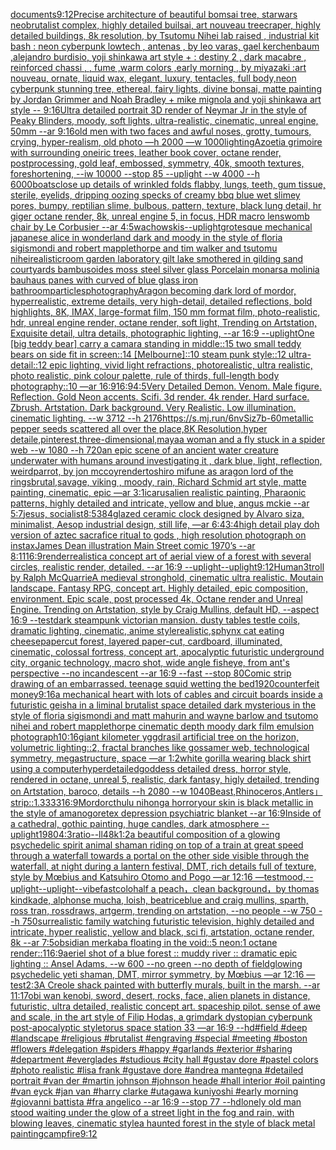 [documents](https://www.ebank.nz/aiartgenerator?category=documents)[9:12](https://www.ebank.nz/aiartgenerator?category=9%3A12)[Precise architecture of beautiful bomsai tree,  starwars neobrutalist complex, highly detailed builsai, art nouveau treecraper, highly detailed buildings, 8k resolution, by Tsutomu Nihei lab raised , industrial kit bash : neon cyberpunk lowtech , antenas , by leo varas, gael kerchenbaum ,alejandro burdisio, yoji shinkawa art style + : destiny 2 , dark macabre , reinforced chassi , , fume ,warm colors ,early morning , by miyazaki :art nouveau, ornate, liquid wax, elegant, luxury, tentacles, full body,neon cyberpunk stunning tree, ethereal, fairy lights, divine bonsai, matte painting by Jordan Grimmer and Noah Bradley + mike mignola and yoji shinkawa art style -- 9:16](https://www.ebank.nz/aiartgenerator?category=Precise%2520architecture%2520of%2520beautiful%2520bomsai%2520tree%2C%2520%2520starwars%2520neobrutalist%2520complex%2C%2520highly%2520detailed%2520builsai%2C%2520art%2520nouveau%2520treecraper%2C%2520highly%2520detailed%2520buildings%2C%25208k%2520resolution%2C%2520by%2520Tsutomu%2520Nihei%2520lab%2520raised%2520%2C%2520industrial%2520kit%2520bash%2520%3A%2520neon%2520cyberpunk%2520lowtech%2520%2C%2520antenas%2520%2C%2520by%2520leo%2520varas%2C%2520gael%2520kerchenbaum%2520%2Calejandro%2520burdisio%2C%2520yoji%2520shinkawa%2520art%2520style%2520%2B%2520%3A%2520destiny%25202%2520%2C%2520dark%2520macabre%2520%2C%2520reinforced%2520chassi%2520%2C%2520%2C%2520fume%2520%2Cwarm%2520colors%2520%2Cearly%2520morning%2520%2C%2520by%2520miyazaki%2520%3Aart%2520nouveau%2C%2520ornate%2C%2520liquid%2520wax%2C%2520elegant%2C%2520luxury%2C%2520tentacles%2C%2520full%2520body%2Cneon%2520cyberpunk%2520stunning%2520tree%2C%2520ethereal%2C%2520fairy%2520lights%2C%2520divine%2520bonsai%2C%2520matte%2520painting%2520by%2520Jordan%2520Grimmer%2520and%2520Noah%2520Bradley%2520%2B%2520mike%2520mignola%2520and%2520yoji%2520shinkawa%2520art%2520style%2520--%25209%3A16)[Ultra detailed portrait 3D render of Neymar Jr in the style of Peaky Blinders, moody, soft lights, ultra-realistic, cinematic, unreal engine, 50mm --ar 9:16](https://www.ebank.nz/aiartgenerator?category=Ultra%2520detailed%2520portrait%25203D%2520render%2520of%2520Neymar%2520Jr%2520in%2520the%2520style%2520of%2520Peaky%2520Blinders%2C%2520moody%2C%2520soft%2520lights%2C%2520ultra-realistic%2C%2520cinematic%2C%2520unreal%2520engine%2C%252050mm%2520--ar%25209%3A16)[old men with two faces and awful noses, grotty, tumours, crying, hyper-realism, old photo —h 2000 —w 1000](https://www.ebank.nz/aiartgenerator?category=old%2520men%2520with%2520two%2520faces%2520and%2520awful%2520noses%2C%2520grotty%2C%2520tumours%2C%2520crying%2C%2520hyper-realism%2C%2520old%2520photo%2520%E2%80%94h%25202000%2520%E2%80%94w%25201000)[lighting](https://www.ebank.nz/aiartgenerator?category=lighting)[Azoetia grimoire with surrounding oneiric trees, leather book cover, octane render, postprocessing, gold leaf, embossed, symmetry, 40k, smooth textures, foreshortening, --iw 10000 --stop 85 --uplight --w 4000 --h 6000](https://www.ebank.nz/aiartgenerator?category=Azoetia%2520grimoire%2520with%2520surrounding%2520oneiric%2520trees%2C%2520leather%2520book%2520cover%2C%2520octane%2520render%2C%2520postprocessing%2C%2520gold%2520leaf%2C%2520embossed%2C%2520symmetry%2C%252040k%2C%2520smooth%2520textures%2C%2520foreshortening%2C%2520--iw%252010000%2520--stop%252085%2520--uplight%2520--w%25204000%2520--h%25206000)[boats](https://www.ebank.nz/aiartgenerator?category=boats)[close up details of wrinkled folds flabby, lungs, teeth, gum tissue, sterile, eyelids, dripping oozing specks of creamy bbq blue wet slimey pores, bumpy, reptilian slime, bulbous, pattern, texture, black lung detail, hr giger octane render, 8k, unreal engine 5, in focus, HDR macro lens](https://www.ebank.nz/aiartgenerator?category=close%2520up%2520details%2520of%2520wrinkled%2520folds%2520flabby%2C%2520lungs%2C%2520teeth%2C%2520gum%2520tissue%2C%2520sterile%2C%2520eyelids%2C%2520dripping%2520oozing%2520specks%2520of%2520creamy%2520bbq%2520blue%2520wet%2520slimey%2520pores%2C%2520bumpy%2C%2520reptilian%2520slime%2C%2520bulbous%2C%2520pattern%2C%2520texture%2C%2520black%2520lung%2520detail%2C%2520hr%2520giger%2520octane%2520render%2C%25208k%2C%2520unreal%2520engine%25205%2C%2520in%2520focus%2C%2520HDR%2520macro%2520lens)[womb chair by Le Corbusier --ar 4:5](https://www.ebank.nz/aiartgenerator?category=womb%2520chair%2520by%2520Le%2520Corbusier%2520--ar%25204%3A5)[wachowskis](https://www.ebank.nz/aiartgenerator?category=wachowskis)[--uplight](https://www.ebank.nz/aiartgenerator?category=--uplight)[grotesque mechanical japanese alice in wonderland dark and moody in the style of floria sigismondi and robert mapplethorpe and tim walker and tsutomu nihei](https://www.ebank.nz/aiartgenerator?category=grotesque%2520mechanical%2520japanese%2520alice%2520in%2520wonderland%2520dark%2520and%2520moody%2520in%2520the%2520style%2520of%2520floria%2520sigismondi%2520and%2520robert%2520mapplethorpe%2520and%2520tim%2520walker%2520and%2520tsutomu%2520nihei)[realistic](https://www.ebank.nz/aiartgenerator?category=realistic)[room garden laboratory  gilt lake  smothered in gilding sand courtyards bambusoides moss steel silver glass  Porcelain monarsa molinia bauhaus panes with curved of blue glass iron bathroom](https://www.ebank.nz/aiartgenerator?category=room%2520garden%2520laboratory%2520%2520gilt%2520lake%2520%2520smothered%2520in%2520gilding%2520sand%2520courtyards%2520bambusoides%2520moss%2520steel%2520silver%2520glass%2520%2520Porcelain%2520monarsa%2520molinia%2520bauhaus%2520panes%2520with%2520curved%2520of%2520blue%2520glass%2520iron%2520bathroom)[particles](https://www.ebank.nz/aiartgenerator?category=particles)[photography](https://www.ebank.nz/aiartgenerator?category=photography)[Aragon becoming dark lord of mordor,  hyperrealistic, extreme details, very high-detail, detailed reflections, bold highlights, 8K, IMAX, large-format film, 150 mm format film, photo-realistic, hdr, unreal engine render, octane render, soft light, Trending on Artstation, Exquisite detail, ultra details, photographic lighting, --ar 16:9 --uplight](https://www.ebank.nz/aiartgenerator?category=Aragon%2520becoming%2520dark%2520lord%2520of%2520mordor%2C%2520%2520hyperrealistic%2C%2520extreme%2520details%2C%2520very%2520high-detail%2C%2520detailed%2520reflections%2C%2520bold%2520highlights%2C%25208K%2C%2520IMAX%2C%2520large-format%2520film%2C%2520150%2520mm%2520format%2520film%2C%2520photo-realistic%2C%2520hdr%2C%2520unreal%2520engine%2520render%2C%2520octane%2520render%2C%2520soft%2520light%2C%2520Trending%2520on%2520Artstation%2C%2520Exquisite%2520detail%2C%2520ultra%2520details%2C%2520photographic%2520lighting%2C%2520--ar%252016%3A9%2520--uplight)[One [big teddy bear] carry a camara standing in middle::15 two small teddy bears on side fit in screen::14 [Melbourne]::10 steam punk style::12 ultra-detail::12 epic lighting, vivid light refractions, photorealistic, ultra realistic, photo realistic, pink colour palette, rule of thirds, full-length body photography::10 —ar 16:9](https://www.ebank.nz/aiartgenerator?category=One%2520%5Bbig%2520teddy%2520bear%5D%2520carry%2520a%2520camara%2520standing%2520in%2520middle%3A%3A15%2520two%2520small%2520teddy%2520bears%2520on%2520side%2520fit%2520in%2520screen%3A%3A14%2520%5BMelbourne%5D%3A%3A10%2520steam%2520punk%2520style%3A%3A12%2520ultra-detail%3A%3A12%2520epic%2520lighting%2C%2520vivid%2520light%2520refractions%2C%2520photorealistic%2C%2520ultra%2520realistic%2C%2520photo%2520realistic%2C%2520pink%2520colour%2520palette%2C%2520rule%2520of%2520thirds%2C%2520full-length%2520body%2520photography%3A%3A10%2520%E2%80%94ar%252016%3A9)[16:9](https://www.ebank.nz/aiartgenerator?category=16%3A9)[4:5](https://www.ebank.nz/aiartgenerator?category=4%3A5)[Very Detailed Demon. Venom. Male figure. Reflection. Gold Neon accents. Scifi. 3d render. 4k render. Hard surface. Zbrush. Artstation. Dark background. Very Realistic. Low illumination. cinematic lighting. --w 3712 --h 2176](https://www.ebank.nz/aiartgenerator?category=Very%2520Detailed%2520Demon.%2520Venom.%2520Male%2520figure.%2520Reflection.%2520Gold%2520Neon%2520accents.%2520Scifi.%25203d%2520render.%25204k%2520render.%2520Hard%2520surface.%2520Zbrush.%2520Artstation.%2520Dark%2520background.%2520Very%2520Realistic.%2520Low%2520illumination.%2520cinematic%2520lighting.%2520--w%25203712%2520--h%25202176)[<https://s.mj.run/6nvSiz7b-60>](https://www.ebank.nz/aiartgenerator?category=%3Chttps%3A//s.mj.run/6nvSiz7b-60%3E)[metallic  pepper seeds scattered all over the place,8K Resolution,hyper detaile,pinterest,three-dimensional,maya](https://www.ebank.nz/aiartgenerator?category=metallic%2520%2520pepper%2520seeds%2520scattered%2520all%2520over%2520the%2520place%2C8K%2520Resolution%2Chyper%2520detaile%2Cpinterest%2Cthree-dimensional%2Cmaya)[a woman and a fly stuck in a spider web --w 1080 --h 720](https://www.ebank.nz/aiartgenerator?category=a%2520woman%2520and%2520a%2520fly%2520stuck%2520in%2520a%2520spider%2520web%2520--w%25201080%2520--h%2520720)[an epic scene of an ancient water creature underwater with humans around investigating it , dark blue, light, reflection, weird](https://www.ebank.nz/aiartgenerator?category=an%2520epic%2520scene%2520of%2520an%2520ancient%2520water%2520creature%2520underwater%2520with%2520humans%2520around%2520investigating%2520it%2520%2C%2520dark%2520blue%2C%2520light%2C%2520reflection%2C%2520weird)[parrot, by jon mccoy](https://www.ebank.nz/aiartgenerator?category=parrot%2C%2520by%2520jon%2520mccoy)[render](https://www.ebank.nz/aiartgenerator?category=render)[toshiro mifune as aragon lord of the rings](https://www.ebank.nz/aiartgenerator?category=toshiro%2520mifune%2520as%2520aragon%2520lord%2520of%2520the%2520rings)[](https://www.ebank.nz/aiartgenerator?category=)[brutal,savage, viking , moody, rain, Richard Schmid  art style, matte painting, cinematic, epic —ar 3:1](https://www.ebank.nz/aiartgenerator?category=brutal%2Csavage%2C%2520viking%2520%2C%2520moody%2C%2520rain%2C%2520Richard%2520Schmid%2520%2520art%2520style%2C%2520matte%2520painting%2C%2520cinematic%2C%2520epic%2520%E2%80%94ar%25203%3A1)[icarus](https://www.ebank.nz/aiartgenerator?category=icarus)[alien realistic painting, Pharaonic patterns, highly detailed and intricate, yellow and blue, angus mckie --ar 5:7](https://www.ebank.nz/aiartgenerator?category=alien%2520realistic%2520painting%2C%2520Pharaonic%2520patterns%2C%2520highly%2520detailed%2520and%2520intricate%2C%2520yellow%2520and%2520blue%2C%2520angus%2520mckie%2520--ar%25205%3A7)[jesus, socialist](https://www.ebank.nz/aiartgenerator?category=jesus%2C%2520socialist)[8:5](https://www.ebank.nz/aiartgenerator?category=8%3A5)[384](https://www.ebank.nz/aiartgenerator?category=384)[glazed ceramic clock designed by Alvaro siza, minimalist, Aesop industrial design, still life, —ar 6:4](https://www.ebank.nz/aiartgenerator?category=glazed%2520ceramic%2520clock%2520designed%2520by%2520Alvaro%2520siza%2C%2520minimalist%2C%2520Aesop%2520industrial%2520design%2C%2520still%2520life%2C%2520%E2%80%94ar%25206%3A4)[3:4](https://www.ebank.nz/aiartgenerator?category=3%3A4)[high detail play doh version of aztec sacrafice ritual to gods , high resolution photograph on instax](https://www.ebank.nz/aiartgenerator?category=high%2520detail%2520play%2520doh%2520version%2520of%2520aztec%2520sacrafice%2520ritual%2520to%2520gods%2520%2C%2520high%2520resolution%2520photograph%2520on%2520instax)[James Dean illustration Main Street comic 1970’s --ar 8:11](https://www.ebank.nz/aiartgenerator?category=James%2520Dean%2520illustration%2520Main%2520Street%2520comic%25201970%E2%80%99s%2520--ar%25208%3A11)[16:9](https://www.ebank.nz/aiartgenerator?category=16%3A9)[render](https://www.ebank.nz/aiartgenerator?category=render)[realistic](https://www.ebank.nz/aiartgenerator?category=realistic)[a concept art of aerial view of a forest with several circles, realistic render, detailed. --ar 16:9 --uplight](https://www.ebank.nz/aiartgenerator?category=a%2520concept%2520art%2520of%2520aerial%2520view%2520of%2520a%2520forest%2520with%2520several%2520circles%2C%2520realistic%2520render%2C%2520detailed.%2520--ar%252016%3A9%2520--uplight)[--uplight](https://www.ebank.nz/aiartgenerator?category=--uplight)[9:12](https://www.ebank.nz/aiartgenerator?category=9%3A12)[Human](https://www.ebank.nz/aiartgenerator?category=Human)[3](https://www.ebank.nz/aiartgenerator?category=3)[troll by Ralph McQuarrie](https://www.ebank.nz/aiartgenerator?category=troll%2520by%2520Ralph%2520McQuarrie)[A medieval stronghold, cinematic ultra realistic. Moutain landscape. Fantasy RPG, concept art. Highly detailed, epic composition, environment. Epic scale, post processed 4k, Octane render and Unreal Engine. Trending on Artstation, style by Craig Mullins, default HD, --aspect 16:9 --test](https://www.ebank.nz/aiartgenerator?category=A%2520medieval%2520stronghold%2C%2520cinematic%2520ultra%2520realistic.%2520Moutain%2520landscape.%2520Fantasy%2520RPG%2C%2520concept%2520art.%2520Highly%2520detailed%2C%2520epic%2520composition%2C%2520environment.%2520Epic%2520scale%2C%2520post%2520processed%25204k%2C%2520Octane%2520render%2520and%2520Unreal%2520Engine.%2520Trending%2520on%2520Artstation%2C%2520style%2520by%2520Craig%2520Mullins%2C%2520default%2520HD%2C%2520--aspect%252016%3A9%2520--test)[dark steampunk victorian mansion. dusty tables testle coils, dramatic lighting, cinematic, anime style](https://www.ebank.nz/aiartgenerator?category=dark%2520steampunk%2520victorian%2520mansion.%2520dusty%2520tables%2520testle%2520coils%2C%2520dramatic%2520lighting%2C%2520cinematic%2C%2520anime%2520style)[realistic,](https://www.ebank.nz/aiartgenerator?category=realistic%2C)[sphynx cat eating cheese](https://www.ebank.nz/aiartgenerator?category=sphynx%2520cat%2520eating%2520cheese)[papercut forest, layered paper-cut, cardboard, illuminated, cinematic, colossal fortress, concept art, apocalyptic futuristic underground city, organic technology, macro shot, wide angle fisheye, from ant's perspective --no incandescent --ar 16:9 --fast --stop 80](https://www.ebank.nz/aiartgenerator?category=papercut%2520forest%2C%2520layered%2520paper-cut%2C%2520cardboard%2C%2520illuminated%2C%2520cinematic%2C%2520colossal%2520fortress%2C%2520concept%2520art%2C%2520apocalyptic%2520futuristic%2520underground%2520city%2C%2520organic%2520technology%2C%2520macro%2520shot%2C%2520wide%2520angle%2520fisheye%2C%2520from%2520ant%27s%2520perspective%2520--no%2520incandescent%2520--ar%252016%3A9%2520--fast%2520--stop%252080)[Comic strip drawing of an embarrassed.  teenage squid wetting the bed](https://www.ebank.nz/aiartgenerator?category=Comic%2520strip%2520drawing%2520of%2520an%2520embarrassed.%2520%2520teenage%2520squid%2520wetting%2520the%2520bed)[1920](https://www.ebank.nz/aiartgenerator?category=1920)[counterfeit money](https://www.ebank.nz/aiartgenerator?category=counterfeit%2520money)[9:16](https://www.ebank.nz/aiartgenerator?category=9%3A16)[a mechanical heart with lots of cables and circuit boards inside a futuristic geisha in a liminal brutalist space detailed dark mysterious in the style of floria sigismondi and matt mahurin and wayne barlow and tsutomo nihei and robert mapplethorpe cinematic depth moody dark film emulsion photograph](https://www.ebank.nz/aiartgenerator?category=a%2520mechanical%2520heart%2520with%2520lots%2520of%2520cables%2520and%2520circuit%2520boards%2520inside%2520a%2520futuristic%2520geisha%2520in%2520a%2520liminal%2520brutalist%2520space%2520detailed%2520dark%2520mysterious%2520in%2520the%2520style%2520of%2520floria%2520sigismondi%2520and%2520matt%2520mahurin%2520and%2520wayne%2520barlow%2520and%2520tsutomo%2520nihei%2520and%2520robert%2520mapplethorpe%2520cinematic%2520depth%2520moody%2520dark%2520film%2520emulsion%2520photograph)[10:16](https://www.ebank.nz/aiartgenerator?category=10%3A16)[giant kilometer yggdrasil artificial tree on the horizon, volumetric lighting::2, fractal branches like gossamer web, technological symmetry, megastructure, space —ar 1:2](https://www.ebank.nz/aiartgenerator?category=giant%2520kilometer%2520yggdrasil%2520artificial%2520tree%2520on%2520the%2520horizon%2C%2520volumetric%2520lighting%3A%3A2%2C%2520fractal%2520branches%2520like%2520gossamer%2520web%2C%2520technological%2520symmetry%2C%2520megastructure%2C%2520space%2520%E2%80%94ar%25201%3A2)[white gorilla wearing black shirt using a computer](https://www.ebank.nz/aiartgenerator?category=white%2520gorilla%2520wearing%2520black%2520shirt%2520using%2520a%2520computer)[hyperdetailed](https://www.ebank.nz/aiartgenerator?category=hyperdetailed)[goddess detailed dress, horror style, rendered in octane, unreal 5, realistic, dark fantasy, higly detailed, trending on Artstation, baroco, details --h 2080 --w 1040](https://www.ebank.nz/aiartgenerator?category=goddess%2520detailed%2520dress%2C%2520horror%2520style%2C%2520rendered%2520in%2520octane%2C%2520unreal%25205%2C%2520realistic%2C%2520dark%2520fantasy%2C%2520higly%2520detailed%2C%2520trending%2520on%2520Artstation%2C%2520baroco%2C%2520details%2520--h%25202080%2520--w%25201040)[Beast,Rhinoceros,Antlers」](https://www.ebank.nz/aiartgenerator?category=Beast%2CRhinoceros%2CAntlers%E3%80%8D)[strip::1.3333](https://www.ebank.nz/aiartgenerator?category=strip%3A%3A1.3333)[16:9](https://www.ebank.nz/aiartgenerator?category=16%3A9)[Mordor](https://www.ebank.nz/aiartgenerator?category=Mordor)[cthulu nihonga horror](https://www.ebank.nz/aiartgenerator?category=cthulu%2520nihonga%2520horror)[your skin is black metallic in the style of amano](https://www.ebank.nz/aiartgenerator?category=your%2520skin%2520is%2520black%2520metallic%2520in%2520the%2520style%2520of%2520amano)[goretex depression psychiatric blanket --ar 16:9](https://www.ebank.nz/aiartgenerator?category=goretex%2520depression%2520psychiatric%2520blanket%2520--ar%252016%3A9)[Inside of a cathedral, gothic painting, huge candles, dark atmosphere --uplight](https://www.ebank.nz/aiartgenerator?category=Inside%2520of%2520a%2520cathedral%2C%2520gothic%2520painting%2C%2520huge%2520candles%2C%2520dark%2520atmosphere%2520--uplight)[1980](https://www.ebank.nz/aiartgenerator?category=1980)[4:3](https://www.ebank.nz/aiartgenerator?category=4%3A3)[ratio](https://www.ebank.nz/aiartgenerator?category=ratio)[--ll](https://www.ebank.nz/aiartgenerator?category=--ll)[4](https://www.ebank.nz/aiartgenerator?category=4)[8k](https://www.ebank.nz/aiartgenerator?category=8k)[1:2](https://www.ebank.nz/aiartgenerator?category=1%3A2)[a beautiful composition of a glowing psychedelic spirit animal shaman riding on top of a train at great speed through a waterfall towards a portal on the other side visible through the waterfall, at night during a lantern festival, DMT,  rich details full of texture, style by Mœbius and Katsuhiro Otomo and Pogo —ar 12:16 —test](https://www.ebank.nz/aiartgenerator?category=a%2520beautiful%2520composition%2520of%2520a%2520glowing%2520psychedelic%2520spirit%2520animal%2520shaman%2520riding%2520on%2520top%2520of%2520a%2520train%2520at%2520great%2520speed%2520through%2520a%2520waterfall%2520towards%2520a%2520portal%2520on%2520the%2520other%2520side%2520visible%2520through%2520the%2520waterfall%2C%2520at%2520night%2520during%2520a%2520lantern%2520festival%2C%2520DMT%2C%2520%2520rich%2520details%2520full%2520of%2520texture%2C%2520style%2520by%2520M%C5%93bius%2520and%2520Katsuhiro%2520Otomo%2520and%2520Pogo%2520%E2%80%94ar%252012%3A16%2520%E2%80%94test)[mood,](https://www.ebank.nz/aiartgenerator?category=mood%2C)[--uplight](https://www.ebank.nz/aiartgenerator?category=--uplight)[--uplight](https://www.ebank.nz/aiartgenerator?category=--uplight)[--vibefast](https://www.ebank.nz/aiartgenerator?category=--vibefast)[colo](https://www.ebank.nz/aiartgenerator?category=colo)[half a peach，clean background，by thomas kindkade, alphonse mucha, loish, beatriceblue and craig mullins, sparth, ross tran, rossdraws, artgerm, trending on artstation, --no people --w 750 --h 750](https://www.ebank.nz/aiartgenerator?category=half%2520a%2520peach%EF%BC%8Cclean%2520background%EF%BC%8Cby%2520thomas%2520kindkade%2C%2520alphonse%2520mucha%2C%2520loish%2C%2520beatriceblue%2520and%2520craig%2520mullins%2C%2520sparth%2C%2520ross%2520tran%2C%2520rossdraws%2C%2520artgerm%2C%2520trending%2520on%2520artstation%2C%2520--no%2520people%2520--w%2520750%2520--h%2520750)[surrealistic family watching futuristic television, highly detailed and intricate, hyper realistic, yellow and black, sci fi, artstation, octane render, 8k --ar 7:5](https://www.ebank.nz/aiartgenerator?category=surrealistic%2520family%2520watching%2520futuristic%2520television%2C%2520highly%2520detailed%2520and%2520intricate%2C%2520hyper%2520realistic%2C%2520yellow%2520and%2520black%2C%2520sci%2520fi%2C%2520artstation%2C%2520octane%2520render%2C%25208k%2520--ar%25207%3A5)[obsidian merkaba floating in the void::5 neon:1 octane render::1](https://www.ebank.nz/aiartgenerator?category=obsidian%2520merkaba%2520floating%2520in%2520the%2520void%3A%3A5%2520neon%3A1%2520octane%2520render%3A%3A1)[16:9](https://www.ebank.nz/aiartgenerator?category=16%3A9)[aeriel shot of a blue forest :: muddy river :: dramatic epic lighting :: Ansel Adams, --w 600 --no green --no depth of field](https://www.ebank.nz/aiartgenerator?category=aeriel%2520shot%2520of%2520a%2520blue%2520forest%2520%3A%3A%2520muddy%2520river%2520%3A%3A%2520dramatic%2520epic%2520lighting%2520%3A%3A%2520Ansel%2520Adams%2C%2520--w%2520600%2520--no%2520green%2520--no%2520depth%2520of%2520field)[glowing psychedelic yeti shaman, DMT, mirror symmetry, by Mœbius —ar 12:16 —test](https://www.ebank.nz/aiartgenerator?category=glowing%2520psychedelic%2520yeti%2520shaman%2C%2520DMT%2C%2520mirror%2520symmetry%2C%2520by%2520M%C5%93bius%2520%E2%80%94ar%252012%3A16%2520%E2%80%94test)[2:3](https://www.ebank.nz/aiartgenerator?category=2%3A3)[A Creole shack painted with butterfly murals, built in the marsh. --ar 11:17](https://www.ebank.nz/aiartgenerator?category=A%2520Creole%2520shack%2520painted%2520with%2520butterfly%2520murals%2C%2520built%2520in%2520the%2520marsh.%2520--ar%252011%3A17)[obi wan kenobi, sword, desert, rocks, face,  alien planets in distance, futuristic, ultra detailed, realistic concept art. spaceship pilot. sense of awe and scale, in the art style of Filip Hodas, a grimdark dystopian cyberpunk post-apocalyptic style](https://www.ebank.nz/aiartgenerator?category=obi%2520wan%2520kenobi%2C%2520sword%2C%2520desert%2C%2520rocks%2C%2520face%2C%2520%2520alien%2520planets%2520in%2520distance%2C%2520futuristic%2C%2520ultra%2520detailed%2C%2520realistic%2520concept%2520art.%2520spaceship%2520pilot.%2520sense%2520of%2520awe%2520and%2520scale%2C%2520in%2520the%2520art%2520style%2520of%2520Filip%2520Hodas%2C%2520a%2520grimdark%2520dystopian%2520cyberpunk%2520post-apocalyptic%2520style)[torus space station 33 —ar 16:9 --hd](https://www.ebank.nz/aiartgenerator?category=torus%2520space%2520station%252033%2520%E2%80%94ar%252016%3A9%2520--hd)[#field   #deep   #landscape   #religious   #brutalist   #engraving   #special   #meeting   #boston   #flowers   #delegation   #spiders   #happy   #garlands   #exterior   #sharing   #department   #everglades   #studious   #city hall   #gustav dore   #pastel colors   #photo realistic   #lisa frank   #gustave dore   #andrea mantegna   #detailed portrait   #van der   #martin johnson   #johnson heade   #hall interior   #oil painting   #van eyck   #jan van   #harry clarke   #utagawa kuniyoshi   #early morning   #giovanni battista   #fra angelico --ar 16:9 --stop 77 --hd](https://www.ebank.nz/aiartgenerator?category=%23field%2520%2520%2520%23deep%2520%2520%2520%23landscape%2520%2520%2520%23religious%2520%2520%2520%23brutalist%2520%2520%2520%23engraving%2520%2520%2520%23special%2520%2520%2520%23meeting%2520%2520%2520%23boston%2520%2520%2520%23flowers%2520%2520%2520%23delegation%2520%2520%2520%23spiders%2520%2520%2520%23happy%2520%2520%2520%23garlands%2520%2520%2520%23exterior%2520%2520%2520%23sharing%2520%2520%2520%23department%2520%2520%2520%23everglades%2520%2520%2520%23studious%2520%2520%2520%23city%2520hall%2520%2520%2520%23gustav%2520dore%2520%2520%2520%23pastel%2520colors%2520%2520%2520%23photo%2520realistic%2520%2520%2520%23lisa%2520frank%2520%2520%2520%23gustave%2520dore%2520%2520%2520%23andrea%2520mantegna%2520%2520%2520%23detailed%2520portrait%2520%2520%2520%23van%2520der%2520%2520%2520%23martin%2520johnson%2520%2520%2520%23johnson%2520heade%2520%2520%2520%23hall%2520interior%2520%2520%2520%23oil%2520painting%2520%2520%2520%23van%2520eyck%2520%2520%2520%23jan%2520van%2520%2520%2520%23harry%2520clarke%2520%2520%2520%23utagawa%2520kuniyoshi%2520%2520%2520%23early%2520morning%2520%2520%2520%23giovanni%2520battista%2520%2520%2520%23fra%2520angelico%2520--ar%252016%3A9%2520--stop%252077%2520--hd)[lonely old man stood waiting under the glow of a street light in the fog and rain, with blowing leaves, cinematic style](https://www.ebank.nz/aiartgenerator?category=lonely%2520old%2520man%2520stood%2520waiting%2520under%2520the%2520glow%2520of%2520a%2520street%2520light%2520in%2520the%2520fog%2520and%2520rain%2C%2520with%2520blowing%2520leaves%2C%2520cinematic%2520style)[a haunted forest in the style of black metal painting](https://www.ebank.nz/aiartgenerator?category=a%2520haunted%2520forest%2520in%2520the%2520style%2520of%2520black%2520metal%2520painting)[campfire](https://www.ebank.nz/aiartgenerator?category=campfire)[9:12](https://www.ebank.nz/aiartgenerator?category=9%3A12)